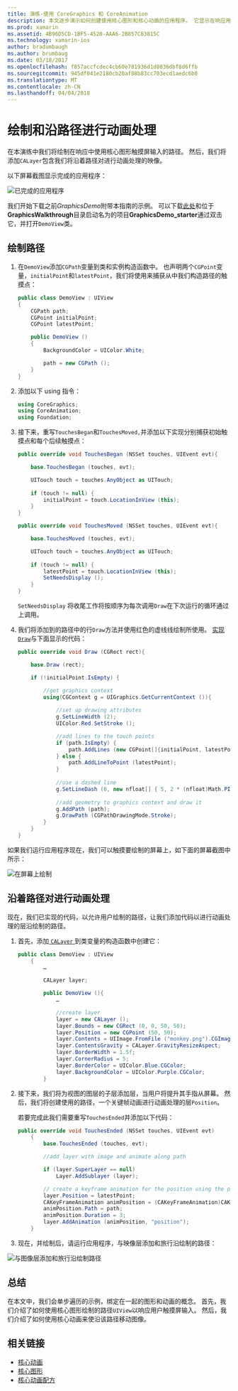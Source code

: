 ```yaml
---
title: 演练-使用 CoreGraphics 和 CoreAnimation
description: 本文逐步演示如何创建使用核心图形和核心动画的应用程序。 它显示在响应用户触摸屏幕上绘制的方式，以及如何进行动画处理要沿路径移动的图像。
ms.prod: xamarin
ms.assetid: 4B96D5CD-1BF5-4520-AAA6-2B857C83815C
ms.technology: xamarin-ios
author: bradumbaugh
ms.author: brumbaug
ms.date: 03/18/2017
ms.openlocfilehash: f857accfcdec4cb60e781936d1d0836dbf8d6ffb
ms.sourcegitcommit: 945df041e2180cb20af08b83cc703ecd1aedc6b0
ms.translationtype: MT
ms.contentlocale: zh-CN
ms.lasthandoff: 04/04/2018
---
```

# <a name="drawing-and-animating-along-a-path"></a>绘制和沿路径进行动画处理

在本演练中我们将绘制在响应中使用核心图形触摸屏输入的路径。 然后，我们将添加`CALayer`包含我们将沿着路径对进行动画处理的映像。

以下屏幕截图显示完成的应用程序：

![](graphics-animation-walkthrough-images/00-final-app.png "已完成的应用程序")

我们开始下载之前*GraphicsDemo*附带本指南的示例。 可以下载[此处](https://developer.xamarin.com/samples/monotouch/GraphicsAndAnimation/)和位于**GraphicsWalkthrough**目录启动名为的项目**GraphicsDemo_starter**通过双击它，并打开`DemoView`类。

## <a name="drawing-a-path"></a>绘制路径


1. 在`DemoView`添加`CGPath`变量到类和实例构造函数中。 也声明两个`CGPoint`变量，`initialPoint`和`latestPoint`，我们将使用来捕获从中我们构造路径的触摸点：
    
    ```csharp
    public class DemoView : UIView
    {
        CGPath path;
        CGPoint initialPoint;
        CGPoint latestPoint;
    
        public DemoView ()
        {
            BackgroundColor = UIColor.White;
    
            path = new CGPath ();
        }
    }
    ```

2. 添加以下 using 指令：

    ```csharp
    using CoreGraphics;
    using CoreAnimation;
    using Foundation;
    ```

3. 接下来，重写`TouchesBegan`和`TouchesMoved,`并添加以下实现分别捕获初始触摸点和每个后续触摸点：

    ```csharp
    public override void TouchesBegan (NSSet touches, UIEvent evt){
    
        base.TouchesBegan (touches, evt);
    
        UITouch touch = touches.AnyObject as UITouch;
        
        if (touch != null) {
            initialPoint = touch.LocationInView (this);
        }
    }
    
    public override void TouchesMoved (NSSet touches, UIEvent evt){
    
        base.TouchesMoved (touches, evt);
    
        UITouch touch = touches.AnyObject as UITouch;
        
        if (touch != null) {
            latestPoint = touch.LocationInView (this);
            SetNeedsDisplay ();
        }
    }
    ```

    `SetNeedsDisplay` 将收尾工作将按顺序为每次调用`Draw`在下次运行的循环通过上调用。

4. 我们将添加到的路径中的行`Draw`方法并使用红色的虚线线绘制所使用。 [实现`Draw`](~/ios/platform/graphics-animation-ios/core-graphics.md)与下面显示的代码：

    ```csharp
    public override void Draw (CGRect rect){
    
        base.Draw (rect);
    
        if (!initialPoint.IsEmpty) {
    
            //get graphics context
            using(CGContext g = UIGraphics.GetCurrentContext ()){
                    
                //set up drawing attributes
                g.SetLineWidth (2);
                UIColor.Red.SetStroke ();
    
                //add lines to the touch points
                if (path.IsEmpty) {
                    path.AddLines (new CGPoint[]{initialPoint, latestPoint});
                } else {
                    path.AddLineToPoint (latestPoint);
                }
            
                //use a dashed line
                g.SetLineDash (0, new nfloat[] { 5, 2 * (nfloat)Math.PI });
                                
                //add geometry to graphics context and draw it
                g.AddPath (path);       
                g.DrawPath (CGPathDrawingMode.Stroke);
            }
        }
    }
    ```

如果我们运行应用程序现在，我们可以触摸要绘制的屏幕上，如下面的屏幕截图中所示：

![](graphics-animation-walkthrough-images/01-path.png "在屏幕上绘制")

## <a name="animating-along-a-path"></a>沿着路径对进行动画处理

现在，我们已实现的代码，以允许用户绘制的路径，让我们添加代码以进行动画处理的层沿绘制的路径。

1. 首先，添加[ `CALayer` ](~/ios/platform/graphics-animation-ios/core-animation.md)到类变量的构造函数中创建它：

    ```csharp
    public class DemoView : UIView
        {
            …
    
            CALayer layer;
    
            public DemoView (){
                …
    
                //create layer
                layer = new CALayer ();
                layer.Bounds = new CGRect (0, 0, 50, 50);
                layer.Position = new CGPoint (50, 50);
                layer.Contents = UIImage.FromFile ("monkey.png").CGImage;
                layer.ContentsGravity = CALayer.GravityResizeAspect;
                layer.BorderWidth = 1.5f;
                layer.CornerRadius = 5;
                layer.BorderColor = UIColor.Blue.CGColor;
                layer.BackgroundColor = UIColor.Purple.CGColor;
            }
    ```

2. 接下来，我们将为视图的图层的子层添加层，当用户将提升其手指从屏幕。 然后，我们将创建使用的路径，一个关键帧动画进行动画处理的层`Position`。

    若要完成此我们需要重写`TouchesEnded`并添加以下代码：

    ```csharp
    public override void TouchesEnded (NSSet touches, UIEvent evt)
        {
            base.TouchesEnded (touches, evt);

            //add layer with image and animate along path

            if (layer.SuperLayer == null)
                Layer.AddSublayer (layer);

            // create a keyframe animation for the position using the path
            layer.Position = latestPoint;
            CAKeyFrameAnimation animPosition = (CAKeyFrameAnimation)CAKeyFrameAnimation.FromKeyPath ("position");
            animPosition.Path = path;
            animPosition.Duration = 3;
            layer.AddAnimation (animPosition, "position");
        }
    ```

3. 现在，并绘制后，请运行应用程序，与映像层添加和旅行沿绘制的路径：

![](graphics-animation-walkthrough-images/00-final-app.png "与图像层添加和旅行沿绘制路径")

## <a name="summary"></a>总结

在本文中，我们会单步遍历的示例，绑定在一起的图形和动画的概念。 首先，我们介绍了如何使用核心图形绘制的路径`UIView`以响应用户触摸屏输入。 然后，我们介绍了如何使用核心动画来使沿该路径移动图像。


## <a name="related-links"></a>相关链接

- [核心动画](~/ios/platform/graphics-animation-ios/core-animation.md)
- [核心图形](~/ios/platform/graphics-animation-ios/core-graphics.md)
- [核心动画配方](https://developer.xamarin.com/recipes/ios/animation/coreanimation)
